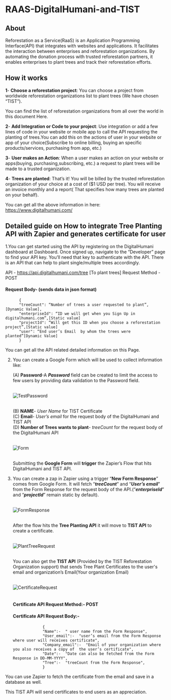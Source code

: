 # RAAS-DigitalHumani-and-TIST


## About

Reforestation as a Service(RaaS) is an Application Programming Interface(API) that integrates with websites and applications. It facilitates the interaction between enterprises and reforestation organizations.
By automating the donation process with trusted reforestation partners, it enables enterprises to plant trees and track their reforestation efforts.

## How it works

**1**- **Choose a reforestation project**: You can choose a project from worldwide reforestation organizations list to plant trees (We have chosen “TIST”).

You can find the list of reforestation organizations from all over the world in this document  Here.

**2**- **Add Integration or Code to your project**: Use integration or add a few lines of code in your website or mobile app to call the API requesting the planting of trees.You can add this on the actions of user  in your website or app of your choice(Subscribe to online billing, buying an specific products/services, purchasing from app, etc.)

**3**- **User makes an Action**: When a user makes an action on your website or apps(buying, purchasing,subscribing, etc.) a request to plant trees will be made to a trusted organization.

**4**- **Trees are planted**: That’s it! You will be billed by the trusted reforestation organization of your choice at a cost of ($1 USD per tree). You will receive an invoice monthly and a report( That specifies how many trees are planted on your behalf).

You can get all the above information in here: https://www.digitalhumani.com/

## Detailed guide on How to integrate Tree Planting API with Zapier and generates certificate for user

1.You can get started using the API by registering on the DigitalHumani dashboard at Dashboard. Once signed up, navigate to the “Developer” page to find your API key. You’ll need that key to authenticate with the API. 
There is an API that can help to plant single/multiple trees accordingly.

API - https://api.digitalhumani.com/tree [To plant trees]
Request Method - POST  

#### Request Body- (sends data in json format)  
          {  
	      "treeCount": “Number of trees a user requested to plant”,[Dynamic Value],  
	      "enterpriseId": “ID we will get when you Sign Up in digitalhumani.com”,[Static value]  
	      "projectId": “Will get this ID when you choose a reforestation project”,[Static value]  
	      "user": “End user’s Email  by whom the trees were planted”[Dynamic Value]  
	      }


  You can get all the API related detailed information on this Page.

2. You can create a Google Form which will be used to collect information like:

    (A) **Password**-A _**Password**_ field can be created to limit the access to few users by providing data validation to the Password field.</br></br>



  	![TestPassword](https://user-images.githubusercontent.com/47526754/208227944-74f9c39e-dec3-472d-9afd-1c08c987a308.png)</br></br>





    (B) **NAME**- _User Name_ for TIST Certificate</br>
    (C) **Email**- _User’s email_ for the request body of the DigitalHumani and TIST API</br>
    (D) **Number of Trees wants to plant**- _treeCount_ for the request body of the DigitalHumani API</br></br>



	![Form](https://user-images.githubusercontent.com/47526754/208227955-2c61c13e-9eea-41e3-90db-2273cfe7818a.png)</br></br>




	Submitting the **Google Form** will **trigger** the Zapier’s Flow that hits DigitalHumani and TIST API.



3. You can create a zap in Zapier using a trigger “**New Form Response**” comes from Google Form. It will fetch “_**treeCount**_” and “_**User’s email**_” from the Form Response for the request body of the API.(“_**enterpriseId**_” and “_**projectId**_” remain static by default).</br></br>


	![FormResponse](https://user-images.githubusercontent.com/47526754/208227956-a49b96d8-9ce0-4729-b856-16a3593a3891.png)</br></br>

    After the flow hits the **Tree Planting API** it will move to **TIST API** to create a certificate.</br></br>
 
	![PlantTreeRequest](https://user-images.githubusercontent.com/47526754/208227957-5c90658e-f548-4edb-bf60-a5d0eea3cc84.png)</br></br>

    You can also get the **TIST API** (Provided by the TIST Reforestation Organization support) that sends Tree Plant Certificates to the user's email and organization’s Email(Your organization Email) </br></br>

	![CertificateRequest](https://user-images.githubusercontent.com/47526754/208227951-c801bc48-9bca-4768-a662-5ffcd95cc723.png)</br></br>

	#### Certificate API Request Method:- **POST**
	
	#### Certificate API Request Body:-    
					{  
	 				"Name":-  " user name from the Form Response",  
  	 				"User_email":-  "user’s email from the Form Response where user will receives certificate",   
   	 				"Company_email":-  "Email of your organization where you also receives a copy of  the user’s certificate",   
   	 				"Date":-  "Date can also be fetched from the Form Response in DD-MM-YYYY",   
   	 				"Tree":-  "treeCount from the Form Response",    
					}
	 
			 

You can use Zapier to fetch the certificate from the email and save in a database as well.

This TIST API will send certificates to end users as an appreciation.
